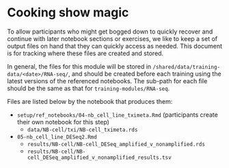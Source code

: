 # Cooking show magic

To allow participants who might get bogged down to quickly recover and continue with later notebook sections or exercises, we like to keep a set of output files on hand that they can quickly access as needed.
This document is for tracking where these files are created and stored.

In general, the files for this module will be stored in `/shared/data/training-data/<date>/RNA-seq/`, and should be created before each training using the latest versions of the referenced notebooks.
The sub-path for each file should be the same as that for `training-modules/RNA-seq`.

Files are listed below by the notebook that produces them:

- `setup/ref_notebooks/04-nb_cell_line_tximeta.Rmd` (participants create their own notebook for this step)
  - `data/NB-cell/txi/NB-cell_tximeta.rds`
- `05-nb_cell_line_DESeq2.Rmd`
  - `results/NB-cell/NB-cell_DESeq_amplified_v_nonamplified.rds`
  - `results/NB-cell/NB-cell_DESeq_amplified_v_nonamplified_results.tsv`
